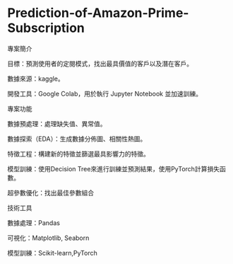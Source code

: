 # Prediction-of-Amazon-Prime-Subscription
專案簡介

目標：預測使用者的定閱模式，找出最具價值的客戶以及潛在客戶。

數據來源：kaggle。

開發工具：Google Colab，用於執行 Jupyter Notebook 並加速訓練。


專案功能

數據預處理：處理缺失值、異常值。

數據探索（EDA）：生成數據分佈圖、相關性熱圖。

特徵工程：構建新的特徵並篩選最具影響力的特徵。

模型訓練：使用Decision Tree來進行訓練並預測結果，使用PyTorch計算損失函數。

超參數優化：找出最佳參數組合


技術工具

數據處理：Pandas

可視化：Matplotlib, Seaborn

模型訓練：Scikit-learn,PyTorch 

